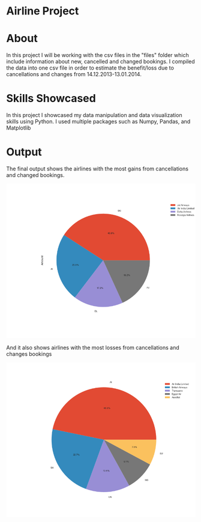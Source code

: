 # Airline Project

# About

In this project I will be working with the csv files in the "files" folder which include information about new, cancelled and changed bookings.
I compiled the data into one csv file in order to estimate the benefit/loss due to cancellations and changes from 14.12.2013-13.01.2014.


# Skills Showcased

In this project I showcased my data manipulation and data visualization skills using Python. I used multiple packages such as Numpy, Pandas, and Matplotlib


# Output

The final output shows the airlines with the most gains from cancellations and changed bookings.

![](gain_plot.png)



And it also shows airlines with the most losses from cancellations and changes bookings

![](loss_plot.png)

